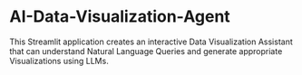 # AI-Data-Visualization-Agent
This Streamlit application creates an interactive Data Visualization Assistant that can understand Natural Language Queries and generate appropriate Visualizations using LLMs.
